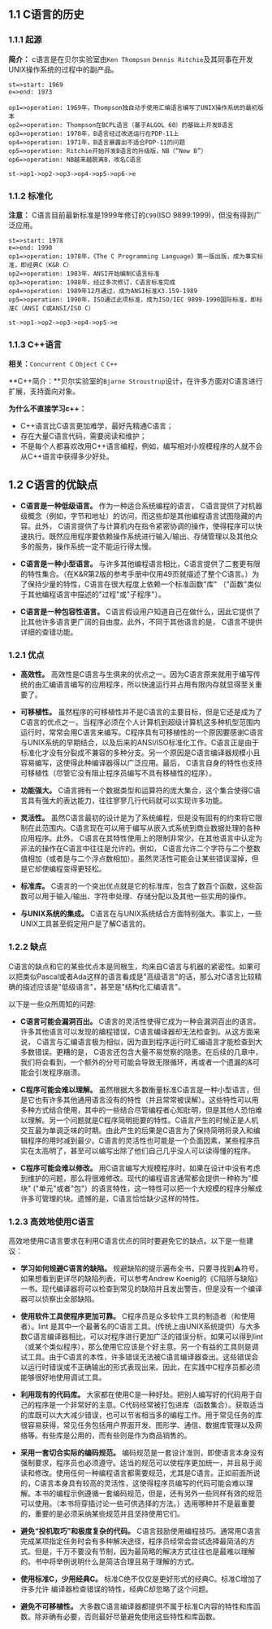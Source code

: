 ## 1.1	C语言的历史

### 1.1.1	起源

**简介：** c语言是在贝尔实验室由`Ken Thompson` `Dennis Ritchie`及其同事在开发UNIX操作系统的过程中的副产品。

```flow
st=>start: 1969
e=>end: 1973

op1=>operation: 1969年，Thompson独自动手使用汇编语言编写了UNIX操作系统的最初版本
op2=>operation: Thompson在BCPL语言（基于ALGOL 60）的基础上开发B语言
op3=>operation: 1970年，B语言经过改进运行在PDP-11上
op4=>operation: 1971年，B语言暴露出不适合PDP-11的问题
op5=>operation: Ritchie开始开发B语言的升级版，NB（“New B”）
op6=>operation: NB越来越脱离B，改名C语言

st->op1->op2->op3->op4->op5->op6->e

```

### 1.1.2	标准化

**注意：** C语言目前最新标准是1999年修订的`C99`(ISO 9899:1999)，但没有得到广泛应用。

```flow
st=>start: 1978
e=>end: 1990
op1=>operation: 1978年，《The C Programming Language》第一版出版，成为事实标准，即经典C（K&R C）
op2=>operation: 1983年，ANSI开始编制C语言标准
op3=>operation: 1988年，经过多次修订，C语言标准完成
op4=>operation: 1989年12月通过，成为ANSI标准X3.159-1989
op5=>operation: 1990年，ISO通过此项标准，成为ISO/IEC 9899-1990国际标准，即标准C（ANSI C或ANSI/ISO C）

st->op1->op2->op3->op4->op5->e
```

### 1.1.3	C++语言

**相关：**`Concurrent C` `Object C` `C++`

**C++简介：**贝尔实验室的`Bjarne Stroustrup`设计，在许多方面对C语言进行扩展，支持面向对象。

**为什么不直接学习c++：**

- C++语言比C语言更加难学，最好先精通C语言；
- 存在大量C语言代码，需要阅读和维护；
- 不是每个人都喜欢改用C++语言编程，例如，编写相对小规模程序的人就不会从C++语言中获得多少好处。

## 1.2	C语言的优缺点

+ **C语言是一种低级语言。** 作为一种适合系统编程的语言， C语言提供了对机器级概念（例如，字节和地址）的访问，而这些却是其他编程语言试图隐藏的内容。此外， C语言提供了与计算机内在指令紧密协调的操作，使得程序可以快速执行。既然应用程序要依赖操作系统进行输入/输出、存储管理以及其他众多的服务，操作系统一定不能运行得太慢。

+ **C语言是一种小型语言。** 与许多其他编程语言相比，C语言提供了二套更有限的特性集合。（在K&R第2版的参考手册中仅用49页就描述了整个C语言。）为了保持少量的特性，C语言在很大程度上依赖一个标准函数"库" （"函数"类似于其他编程语言中描述的"过程"或"子程序"）。

+ **C语言是一种包容性语言。** C语言假设用户知道自己在做什么，因此它提供了比其他许多语言更广阔的自由度。此外，不同于其他语言的是， C语言不提供详细的查错功能。

### 1.2.1	优点

+ **高效性。** 高效性是C语言与生俱来的优点之一。因为C语言原来就用于编写传统的由汇编语言编写的应用程序，所以快速运行并占用有限内存就显得至关重要了。

+ **可移植性。** 虽然程序的可移植性并不是C语言的主要目标，但是它还是成为了C语言的优点之一。当程序必须在个人计算机到超级计算机这多种机型范围内运行时，常常会用C语言来编写。C程序具有可移植性的一个原因要感谢C语言与UNlX系统的早期结合，以及后来的ANSI/ISO标准化工作。C语言正是由于标准化才没有分裂成不兼容的多种分支。另一个原因是C语言编译器规模小且容易编写，这使得此种编译器得以广泛应用。最后， C语言自身的特性也支持可移植性（尽管它没有阻止程序员编写不具有移植性的程序）。

+ **功能强大。** C语言拥有一个数据类型和运算符的庞大集合，这个集合使得C语言具有强大的表达能力，往往寥寥几行代码就可以实现许多功能。

+ **灵活性。** 虽然C语言最初的设计是为了系统编程，但是没有固有的约束将它限制在此范围内。C语言现在可以用于编写从嵌入式系统到商业数据处理的各种应用程序。此外， C语言在其特性使用上的限制非常少。在其他语言中认定为非法的操作在C语言中往往是允许的。例如， C语言允许二个字符与二个整数值相加（或者是与二个浮点数相加）。虽然灵活性可能会让某些错误溜掉，但是它却使编程变得更轻松。

+ **标准库。** C语言的一个突出优点就是它的标准库，包含了数百个函数，这些函数可以用于输入/输出、字符申处理、存储分配以及其他一些实用的操作。

+ **与UNIX系统的集成。** C语言在与UNIX系统结合方面特别强大。事实上，一些UNIX工具甚至假定用户是了解C语言的。

### 1.2.2 缺点

C语言的缺点和它的某些优点本是同根生，均来自C语言与机器的紧密性。如果可以把类似Pascal或者Ada这样的语言看成是"高级语言"的话，那么对C语言比较精确的描述应该是"低级语言"，甚至是"结构化汇编语言"。

以下是一些众所周知的问题:

+ **C语言可能会漏洞百出。** C语言的灵活性使得它成为一种会漏洞百出的语言。许多其他语言可以发现的编程错误，C语言编译器却无法检查到。从这方面来说， C语言与汇编语言极为相似，因为直到程序运行时汇编语言才能检查到大多数错误。更糟的是， C语言还包含大量不易觉察的隐患。在后续的几章中，我们将会看到，一个额外的分号可能会导致无限循环，再或者一个遗漏的&可能会引发程序崩溃。

+ **C程序可能会难以理解。** 虽然根据大多数衡量标准C语言是一种小型语言，但是它也有许多其他通用语言没有的特性（并且常常被误解）。这些特性可以用多种方式结合使用，其中的一些结合尽管编程者心知肚明，但是其他人恐怕难以理解。另一个问题就是C程序简明扼要的特性。C语言产生的时候正是人机交互最为单调乏味的时期。由此产生的后果是C语言为了保持简明将录入和编辑程序的用时减到最少。C语言的灵活性也可能是一个负面因素，某些程序员实在太高明了，甚至可以编写出除了他们自己几乎没人可以读得懂的程序。

+ **C程序可能会难以修改。** 用C语言编写大规模程序时，如果在设计中没有考虑到维护的问题，那么将很难修改。现代的编程语言通常都会提供一种称为"模块" ("单元"或者"包"）的语言特性，这一特性可以把一个大规模的程序分解成许多可管理的块。遗憾的是，C语言恰恰缺少这样的特性。

### 1.2.3	高效地使用C语言

高效地使用C语言要求在利用C语言优点的同时要避免它的缺点。以下是一些建议：

+ **学习如何规避C语言的缺陷。** 规避缺陷的提示遍布全书，只要寻找到⚠符号。如果想看到更详尽的缺陷列表，可以参考Andrew Koenig的《C陷阱与缺陷》一书。现代编译器将可以检查到常见的缺陷并且发出警告，但是没有一个编译器可以侦察出全部缺陷。

+ **使用软件工具使程序更加可靠。** C程序员是众多软件工具的制造者（和使用者）。lint 是其中一个最著名的C语言工具。(传统上由UNIX系统提供）与大多数C语言编译器相比，可以对程序进行更加广泛的错误分析。如果可以得到lint（或某个类似程序），那么使用它应该是个好主意。另一个有益的工具则是调试工具。由于C语言的本性，许多错误无法被C语言编译器查出。这些错误会以运行时错误或不正确输出的形式表现出来。因此，在实践中C程序员都必须能够很好地使用调试工具。

+ **利用现有的代码库。** 大家都在使用C是一种好处。把别人编写好的代码用于自己的程序是一个非常好的主意。C代码经常被打包进库（函数集合）。获取适当的库既可以大大减少错误，也可以节省相当多的编程工作。用于常见任务的库很容易获得，常见任务包括用户界面开发、图形学、通信、数据库管理以及网络等。有些库是公用的，而有些则是作为商品销售的。

+ **采用一套切合实际的编码规范。** 编码规范是一套设计准则，即使语言本身没有强制要求，程序员也必须遵守。适当的规范可以使程序更加统一，并且易于阅读和修改。使用任何一种编程语言都需要规范，尤其是C语言。正如前面所说的，C语言本身具有较高的灵活性，这使得程序员编写的代码可能会难以理解。本书的编程示例遵循一套编码规范，但是，还有另外一些同样有效的规范可以使用。（本书将穿插讨论一些可供选择的方法。）选用哪种并不是最重要的，重要的是必须采纳某些规范并且坚持使用它们。

+ **避免“投机取巧”和极度复杂的代码。** C语言鼓励使用编程技巧。通常用C语言完成某项指定任务时会有多种解决途径，程序员经常会尝试选择最简洁的方式。但是，千万不要没有节制，因为最简略的解决方式往往也是最难以理解的。书中将举例说明什么是简洁合理且易于理解的方式。

+ **使用标准C，少用经典C。** 标准C绝不仅仅是更好形式的经典C。标准C增加了许多允许 编译器检查错误的特性，经典C却忽略了这个问题。

+ **避免不可移植性。** 大多数C语言编译器都提供不属于标准C内容的特性和库函数。除非确有必要，否则最好尽量避免使用这些特性和库函数。
